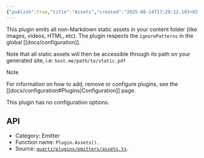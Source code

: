 ```yaml
---
{"publish":true,"title":"Assets","created":"2025-08-14T17:29:12.193+02:00","modified":"2025-08-14T17:29:12.194+02:00","tags":["plugin/emitter"],"cssclasses":""}
---
```



This plugin emits all non-Markdown static assets in your content folder (like images, videos, HTML, etc). The plugin respects the `ignorePatterns` in the global [[docs/configuration]].

Note that all static assets will then be accessible through its path on your generated site, i.e: `host.me/path/to/static.pdf`

> [!note]
> For information on how to add, remove or configure plugins, see the [[docs/configuration#Plugins\|Configuration]] page.

This plugin has no configuration options.

## API

- Category: Emitter
- Function name: `Plugin.Assets()`.
- Source: [`quartz/plugins/emitters/assets.ts`](https://github.com/jackyzha0/quartz/blob/v4/quartz/plugins/emitters/assets.ts).
